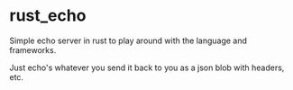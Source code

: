 # rust_echo

Simple echo server in rust to play around with the language and frameworks.

Just echo's whatever you send it back to you as a json blob with headers, etc.
